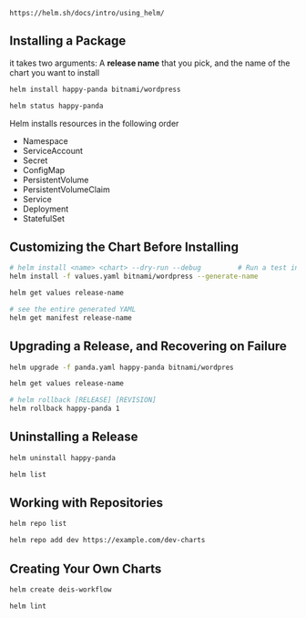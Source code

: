 
`https://helm.sh/docs/intro/using_helm/`

## Installing a Package

it takes two arguments: A **release name** that you pick, and the name of the chart you want to install

```bash
helm install happy-panda bitnami/wordpress

helm status happy-panda
```

Helm installs resources in the following order

- Namespace
- ServiceAccount
- Secret
- ConfigMap
- PersistentVolume
- PersistentVolumeClaim
- Service
- Deployment
- StatefulSet

## Customizing the Chart Before Installing

```bash
# helm install <name> <chart> --dry-run --debug         # Run a test installation to validate chart (p)
helm install -f values.yaml bitnami/wordpress --generate-name

helm get values release-name

# see the entire generated YAML
helm get manifest release-name
```

## Upgrading a Release, and Recovering on Failure

```bash
helm upgrade -f panda.yaml happy-panda bitnami/wordpres

helm get values release-name

# helm rollback [RELEASE] [REVISION]
helm rollback happy-panda 1
```

## Uninstalling a Release

```bash
helm uninstall happy-panda

helm list
```

## Working with Repositories

```bash
helm repo list

helm repo add dev https://example.com/dev-charts
```

## Creating Your Own Charts

```bash
helm create deis-workflow

helm lint
```
